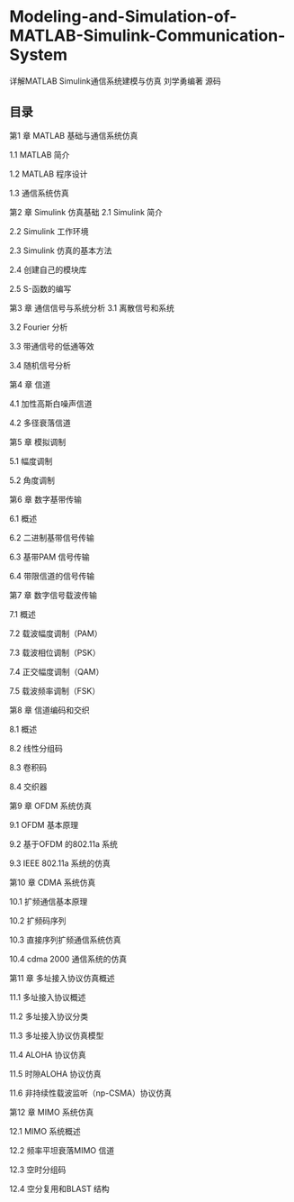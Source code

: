 # Modeling-and-Simulation-of-MATLAB-Simulink-Communication-System

详解MATLAB Simulink通信系统建模与仿真 刘学勇编著 源码

## 目录

第1 章 MATLAB 基础与通信系统仿真

1.1 MATLAB 简介

1.2 MATLAB 程序设计

1.3 通信系统仿真

第2 章 Simulink 仿真基础
2.1 Simulink 简介

2.2 Simulink 工作环境

2.3 Simulink 仿真的基本方法

2.4 创建自己的模块库

2.5 S-函数的编写

第3 章 通信信号与系统分析
3.1 离散信号和系统

3.2 Fourier 分析

3.3 带通信号的低通等效

3.4 随机信号分析

第4 章 信道

4.1 加性高斯白噪声信道

4.2 多径衰落信道

第5 章 模拟调制

5.1 幅度调制

5.2 角度调制

第6 章 数字基带传输

6.1 概述

6.2 二进制基带信号传输

6.3 基带PAM 信号传输

6.4 带限信道的信号传输

第7 章 数字信号载波传输

7.1 概述

7.2 载波幅度调制（PAM）

7.3 载波相位调制（PSK）

7.4 正交幅度调制（QAM）

7.5 载波频率调制（FSK）

第8 章 信道编码和交织

8.1 概述

8.2 线性分组码

8.3 卷积码

8.4 交织器

第9 章 OFDM 系统仿真

9.1 OFDM 基本原理

9.2 基于OFDM 的802.11a 系统

9.3 IEEE 802.11a 系统的仿真

第10 章 CDMA 系统仿真

10.1 扩频通信基本原理

10.2 扩频码序列

10.3 直接序列扩频通信系统仿真

10.4 cdma 2000 通信系统的仿真

第11 章 多址接入协议仿真概述

11.1 多址接入协议概述

11.2 多址接入协议分类

11.3 多址接入协议仿真模型

11.4 ALOHA 协议仿真

11.5 时隙ALOHA 协议仿真

11.6 非持续性载波监听（np-CSMA）协议仿真

第12 章 MIMO 系统仿真

12.1 MIMO 系统概述

12.2 频率平坦衰落MIMO 信道

12.3 空时分组码

12.4 空分复用和BLAST 结构

